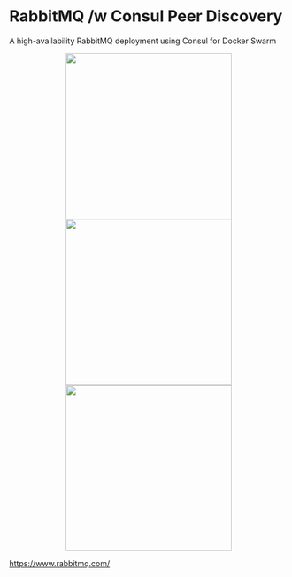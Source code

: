 # RabbitMQ /w Consul Peer Discovery
A high-availability RabbitMQ deployment using Consul for Docker Swarm

<p align="center">
  <img width="300px" src="https://github.com/YouMightNotNeedKubernetes/rabbitmq/assets/4363857/72d4a854-3a92-4e23-a4d6-ba43ac0c1cff" />
  <img width="300px" src="https://github.com/YouMightNotNeedKubernetes/rabbitmq/assets/4363857/bb351e03-25fb-42e8-97e2-5fd5ba6828d6" />
  <img width="300px" src="https://github.com/YouMightNotNeedKubernetes/rabbitmq/assets/4363857/97fa7f03-646a-4e6c-bcae-9f7794442462" />
</p>

https://www.rabbitmq.com/
